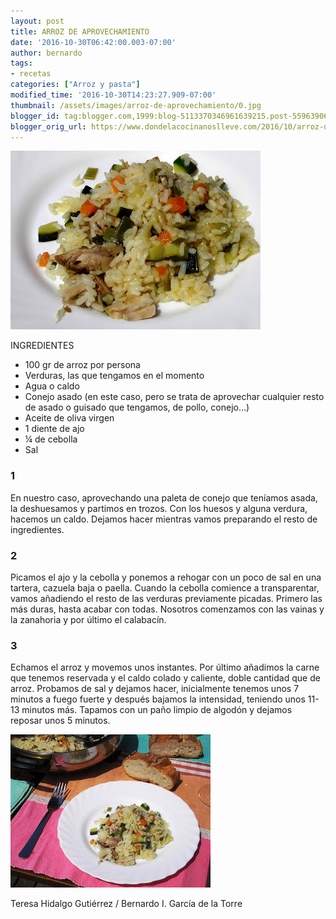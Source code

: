 ```yaml
---
layout: post
title: ARROZ DE APROVECHAMIENTO
date: '2016-10-30T06:42:00.003-07:00'
author: bernardo
tags:
- recetas
categories: ["Arroz y pasta"]
modified_time: '2016-10-30T14:23:27.909-07:00'
thumbnail: /assets/images/arroz-de-aprovechamiento/0.jpg
blogger_id: tag:blogger.com,1999:blog-5113370346961639215.post-5596390602261686563
blogger_orig_url: https://www.dondelacocinanoslleve.com/2016/10/arroz-de-aprovechamiento.html
---
```


![](/assets/images/arroz-de-aprovechamiento/0.jpg)

  
INGREDIENTES  

* 100 gr de arroz por persona
* Verduras, las que tengamos en el momento
* Agua o caldo
* Conejo asado (en este caso, pero se trata de aprovechar cualquier resto de asado o guisado que tengamos, de pollo, conejo…)
* Aceite de oliva virgen
* 1 diente de ajo
* ¼ de cebolla
* Sal  

### 1

En nuestro caso, aprovechando una paleta de conejo que teníamos asada, la deshuesamos y partimos en trozos. Con los huesos y alguna verdura, hacemos un caldo. Dejamos hacer mientras vamos preparando el resto de ingredientes.  

### 2

Picamos el ajo y la cebolla y ponemos a rehogar con un poco de sal en una tartera, cazuela baja o paella. Cuando la cebolla comience a transparentar, vamos añadiendo el resto de las verduras previamente picadas. Primero las más duras, hasta acabar con todas. Nosotros comenzamos con las vainas y la zanahoria y por último el calabacín.  

### 3

Echamos el arroz y movemos unos instantes. Por último añadimos la carne que tenemos reservada y el caldo colado y caliente, doble cantidad que de arroz. Probamos de sal y dejamos hacer, inicialmente tenemos unos 7 minutos a fuego fuerte y después bajamos la intensidad, teniendo unos 11-13 minutos más. Tapamos con un paño limpio de algodón y dejamos reposar unos 5 minutos.  

![](/assets/images/arroz-de-aprovechamiento/1.jpg)

  
Teresa Hidalgo Gutiérrez / Bernardo I. García de la Torre
